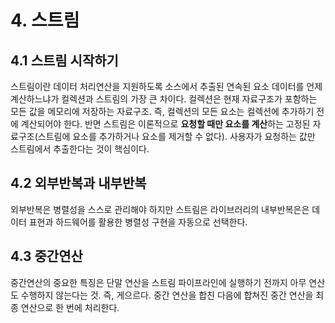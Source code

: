 # 4. 스트림
## 4.1 스트림 시작하기

스트림이란 데이터 처리연산을 지원하도록 소스에서 추출된 연속된 요소
데이터를 언제 계산하느냐가 컬렉션과 스트림의 가장 큰 차이다. 
컬렉션은 현재 자료구조가 포함하는 모든 값을 메모리에 저장하는 자료구조.
즉, 컬렉션의 모든 요소는 컬렉션에 추가하기 전에 계산되어야 한다.
반면 스트림은 이론적으로 **요청할 때만 요소를 계산**하는 고정된 자료구조(스트림에 요소를 추가하거나
요소를 제거할 수 없다). 사용자가 요청하는 값만 스트림에서 추출한다는 것이 핵심이다.

## 4.2 외부반복과 내부반복
외부반복은 병렬성을 스스로 관리해야 하지만 스트림은 라이브러리의 내부반복은은 데이터 표현과 
하드웨어를 활용한 병렬성 구현을 자동으로 선택한다.

## 4.3 중간연산
중간연산의 중요한 특징은 단말 연산을 스트림 파이프라인에 실행하기 전까지 아무 연산도 수행하지 않는다는 것. 즉, 게으르다.
중간 연산을 합친 다음에 합쳐진 중간 연산을 최종 연산으로 한 번에 처리한다.